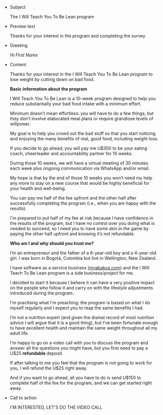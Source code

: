 - Subject

    The I Will Teach You To Be Lean program

- Preview text

    Thanks for your interest in the program and completing the survey

- Greeting

    Hi *First Name*

- Content

    Thanks for your interest in the I Will Teach You To Be Lean program to lose weight by cutting down on bad food.

    **Basic information about the program**

    I Will Teach You To Be Lean is a 10-week program designed to help you reduce substantially your bad food intake with a minimum effort.

    Minimum doesn’t mean effortless: you will have to do a few things, but they don’t involve elaborated meal plans or require grandiose levels of willpower.

    My goal is to help you crowd out the bad stuff so that you start noticing and enjoying the many benefits of real, good food, including weight loss.

    If you decide to go ahead, you will pay me U$350 to be your eating coach, cheerleader and accountability partner for 10 weeks.

    During those 10 weeks, we will have a virtual meeting of 30 minutes each week plus ongoing communication via WhatsApp and/or email.

    My hope is that by the end of those 10 weeks you won’t need my help any more to stay on a new course that would be highly beneficial for your health and well-being.

    You can pay me half of the fee upfront and the other half after successfully completing the program (i.e., when you are happy with the results).

    I'm prepared to put half of my fee at risk because I have confidence in the results of the program, but I have no control over you doing what is needed to succeed, so I need you to have some skin in the game by paying the other half upfront and knowing it’s not refundable.

    **Who am I and why should you trust me?**

    I’m an entrepreneur and the father of a 6-year-old boy and a 4-year-old girl. I was born in Bogotá, Colombia but live in Wellington, New Zealand.

    I have software as a service business ([myabakus.com](http://myabakus.com/)) and the I Will Teach To Be Lean program is a side business/project for me.

    I decided to start it because I believe it can have a very positive impact on the people who follow it and carry on with the lifestyle adjustments introduced during the program.

    I'm practising what I'm preaching: the program is based on what I do myself regularly and I expect you to reap the same benefits I had.

    I’m not a nutrition expert (and given the dismal record of most nutrition advice I will argue that it is a good thing), but I've been fortunate enough to have excellent health and maintain the same weight throughout all my adult life.

    I'm happy to go on a video call with you to discuss the program and answer all the questions you might have, but you first need to pay a U$25 **refundable** deposit.

    If after talking to me you feel that the program is not going to work for you, I will refund the U$25 right away.

    And if you want to go ahead, all you have to do is send U$150 to complete half of the fee for the program, and we can get started right away.

- Call to action

    I'M INTERESTED, LET'S DO THE VIDEO CALL

